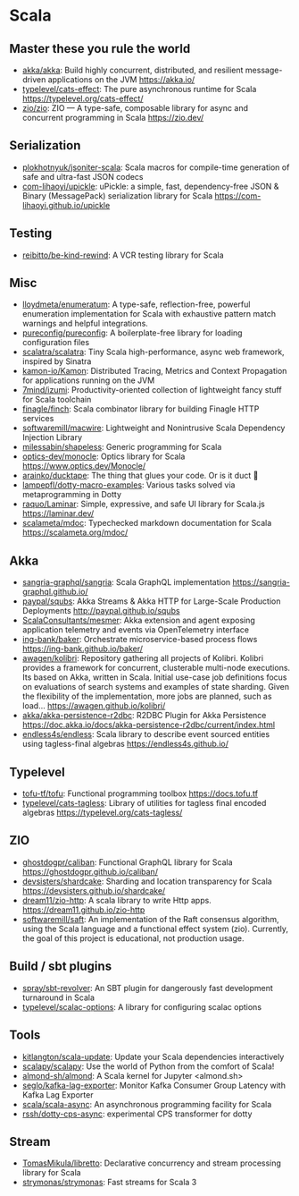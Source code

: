 # Scala

## Master these you rule the world

- [akka/akka](https://github.com/akka/akka): Build highly concurrent,
  distributed, and resilient message-driven applications on the JVM
  <https://akka.io/>
- [typelevel/cats-effect](https://github.com/typelevel/cats-effect): The pure
  asynchronous runtime for Scala <https://typelevel.org/cats-effect/>
- [zio/zio](https://github.com/zio/zio): ZIO — A type-safe, composable library
  for async and concurrent programming in Scala <https://zio.dev/>

## Serialization

- [plokhotnyuk/jsoniter-scala](https://github.com/plokhotnyuk/jsoniter-scala):
  Scala macros for compile-time generation of safe and ultra-fast JSON codecs
- [com-lihaoyi/upickle](https://github.com/com-lihaoyi/upickle): uPickle: a
  simple, fast, dependency-free JSON & Binary (MessagePack) serialization
  library for Scala <https://com-lihaoyi.github.io/upickle>

## Testing

- [reibitto/be-kind-rewind](https://github.com/reibitto/be-kind-rewind): A VCR
  testing library for Scala

## Misc
- [lloydmeta/enumeratum](https://github.com/lloydmeta/enumeratum): A type-safe, reflection-free, powerful enumeration implementation for Scala with exhaustive pattern match warnings and helpful integrations.
- [pureconfig/pureconfig](https://github.com/pureconfig/pureconfig): A
  boilerplate-free library for loading configuration files
- [scalatra/scalatra](https://github.com/scalatra/scalatra): Tiny Scala
  high-performance, async web framework, inspired by Sinatra
- [kamon-io/Kamon](https://github.com/kamon-io/Kamon): Distributed Tracing,
  Metrics and Context Propagation for applications running on the JVM
- [7mind/izumi](https://github.com/7mind/izumi): Productivity-oriented
  collection of lightweight fancy stuff for Scala toolchain
- [finagle/finch](https://github.com/finagle/finch): Scala combinator library
  for building Finagle HTTP services
- [softwaremill/macwire](https://github.com/softwaremill/macwire): Lightweight
  and Nonintrusive Scala Dependency Injection Library
- [milessabin/shapeless](https://github.com/milessabin/shapeless): Generic
  programming for Scala
- [optics-dev/monocle](https://github.com/optics-dev/monocle): Optics library
  for Scala <https://www.optics.dev/Monocle/>
- [arainko/ducktape](https://github.com/arainko/ducktape): The thing that glues
  your code. Or is it duct 🤔
- [lampepfl/dotty-macro-examples](https://github.com/lampepfl/dotty-macro-examples):
  Various tasks solved via metaprogramming in Dotty
- [raquo/Laminar](https://github.com/raquo/Laminar): Simple, expressive, and
  safe UI library for Scala.js <https://laminar.dev/>
- [scalameta/mdoc](https://github.com/scalameta/mdoc): Typechecked markdown
  documentation for Scala <https://scalameta.org/mdoc/>

## Akka

- [sangria-graphql/sangria](https://github.com/sangria-graphql/sangria): Scala
  GraphQL implementation <https://sangria-graphql.github.io/>
- [paypal/squbs](https://github.com/paypal/squbs): Akka Streams & Akka HTTP for
  Large-Scale Production Deployments <http://paypal.github.io/squbs>
- [ScalaConsultants/mesmer](https://github.com/ScalaConsultants/mesmer): Akka
  extension and agent exposing application telemetry and events via
  OpenTelemetry interface
- [ing-bank/baker](https://github.com/ing-bank/baker): Orchestrate
  microservice-based process flows <https://ing-bank.github.io/baker/>
- [awagen/kolibri](https://github.com/awagen/kolibri): Repository gathering all
  projects of Kolibri. Kolibri provides a framework for concurrent, clusterable
  multi-node executions. Its based on Akka, written in Scala. Initial use-case
  job definitions focus on evaluations of search systems and examples of state
  sharding. Given the flexibility of the implementation, more jobs are planned,
  such as load... <https://awagen.github.io/kolibri/>
- [akka/akka-persistence-r2dbc](https://github.com/akka/akka-persistence-r2dbc):
  R2DBC Plugin for Akka Persistence
  <https://doc.akka.io/docs/akka-persistence-r2dbc/current/index.html>
- [endless4s/endless](https://github.com/endless4s/endless): Scala library to
  describe event sourced entities using tagless-final algebras
  <https://endless4s.github.io/>

## Typelevel

- [tofu-tf/tofu](https://github.com/tofu-tf/tofu): Functional programming
  toolbox <https://docs.tofu.tf>
- [typelevel/cats-tagless](https://github.com/typelevel/cats-tagless): Library
  of utilities for tagless final encoded algebras
  <https://typelevel.org/cats-tagless/>

## ZIO

- [ghostdogpr/caliban](https://github.com/ghostdogpr/caliban): Functional
  GraphQL library for Scala <https://ghostdogpr.github.io/caliban/>
- [devsisters/shardcake](https://github.com/devsisters/shardcake): Sharding and
  location transparency for Scala <https://devsisters.github.io/shardcake/>
- [dream11/zio-http](https://github.com/dream11/zio-http): A scala library to
  write Http apps. <https://dream11.github.io/zio-http>
- [softwaremill/saft](https://github.com/softwaremill/saft): An implementation
  of the Raft consensus algorithm, using the Scala language and a functional
  effect system (zio). Currently, the goal of this project is educational, not
  production usage.

## Build / sbt plugins

- [spray/sbt-revolver](https://github.com/spray/sbt-revolver): An SBT plugin for
  dangerously fast development turnaround in Scala
- [typelevel/scalac-options](https://github.com/typelevel/scalac-options): A
  library for configuring scalac options

## Tools

- [kitlangton/scala-update](https://github.com/kitlangton/scala-update): Update
  your Scala dependencies interactively
- [scalapy/scalapy](https://github.com/scalapy/scalapy): Use the world of Python
  from the comfort of Scala!
- [almond-sh/almond](https://github.com/almond-sh/almond): A Scala kernel for
  Jupyter <almond.sh>
- [seglo/kafka-lag-exporter](https://github.com/seglo/kafka-lag-exporter):
  Monitor Kafka Consumer Group Latency with Kafka Lag Exporter
- [scala/scala-async](https://github.com/scala/scala-async): An asynchronous
  programming facility for Scala
- [rssh/dotty-cps-async](https://github.com/rssh/dotty-cps-async): experimental
  CPS transformer for dotty

## Stream

- [TomasMikula/libretto](https://github.com/TomasMikula/libretto): Declarative
  concurrency and stream processing library for Scala
- [strymonas/strymonas](https://github.com/strymonas/strymonas): Fast streams
  for Scala 3
